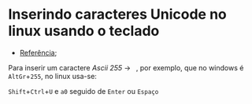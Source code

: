 # Inserindo caracteres Unicode no linux usando o teclado

 - [Referência](https://askubuntu.com/questions/88347/how-can-i-type-ascii-characters-like-alt-numpad-in-windows);

Para inserir um caractere *Ascii 255* -> ` `, por exemplo, que no windows é `AltGr`+`255`, no linux usa-se:

`Shift`+`Ctrl`+`U` e `a0` seguido de `Enter` ou `Espaço`
